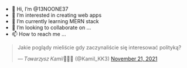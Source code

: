 - 👋 Hi, I’m @13NOONE37
- 👀 I’m interested in creating web apps
- 🌱 I’m currently learning MERN stack
- 💞️ I’m looking to collaborate on ...
- 📫 How to reach me ...

<!---
13NOONE37/13NOONE37 is a ✨ special ✨ repository because its `README.md` (this file) appears on your GitHub profile.
You can click the Preview link to take a look at your changes.
--->
<blockquote class="twitter-tweet"><p lang="pl" dir="ltr">Jakie poglądy mieliście gdy zaczynaliście się interesować polityką?</p>&mdash; 𝑇𝑜𝑤𝑎𝑟𝑧𝑦𝑠𝑧 𝐾𝑎𝑚𝑖𝑙🚩🇵🇱 (@Kamil_KK3) <a href="https://twitter.com/Kamil_KK3/status/1462222714282905604?ref_src=twsrc%5Etfw">November 21, 2021</a></blockquote> <script async src="https://platform.twitter.com/widgets.js" charset="utf-8"></script>
